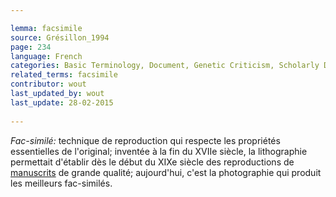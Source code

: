 ```yaml
---

lemma: facsimile
source: Grésillon_1994
page: 234 
language: French
categories: Basic Terminology, Document, Genetic Criticism, Scholarly Digital Editing
related_terms: facsimile
contributor: wout
last_updated_by: wout
last_update: 28-02-2015
        
---
```


_Fac-similé:_ technique de reproduction qui respecte les propriétés essentielles de l'original; inventée à la fin du XVIIe siècle, la lithographie permettait d'établir dès le début du XIXe siècle des reproductions de [manuscrits](manuscript.html) de grande qualité; aujourd'hui, c'est la photographie qui produit les meilleurs fac-similés.

